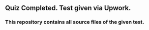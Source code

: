## Quiz Completed. Test given via Upwork.

### This repository contains all source files of the given test.
